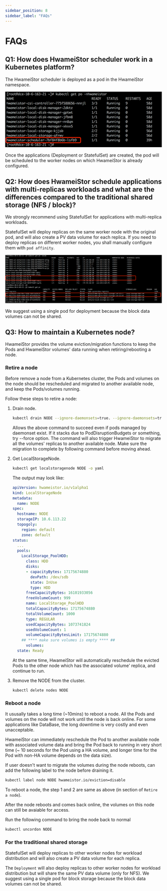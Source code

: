 ```yaml
---
sidebar_position: 8
sidebar_label: "FAQs"
---
```


# FAQs

## Q1: How does HwameiStor scheduler work in a Kubernetes platform?

The HwameiStor scheduler is deployed as a pod in the HwameiStor namespace.

![img](img/clip_image002.png)

Once the applications (Deployment or StatefulSet) are created, the pod will
be scheduled to the worker nodes on which HwameiStor is already configured.

## Q2: How does HwameiStor schedule applications with multi-replicas workloads and what are the differences compared to the traditional shared storage (NFS / block)?

We strongly recommend using StatefulSet for applications with multi-replica workloads.

StatefulSet will deploy replicas on the same worker node with the original pod, and will
also create a PV data volume for each replica. If you need to deploy replicas on different
worker nodes, you shall manually configure them with `pod affinity`.

![img](img/clip_image004.png)

We suggest using a single pod for deployment because the block data volumes can not be shared.

## Q3: How to maintain a Kubernetes node?

HwameiStor provides the volume eviction/migration functions to keep the Pods and HwameiStor
volumes' data running when retiring/rebooting a node.

### Retire a node

Before remove a node from a Kubernetes cluster, the Pods and volumes on the node should be
rescheduled and migrated to another available node, and keep the Pods/volumes running.

Follow these steps to retire a node:

1. Drain node.

    ```bash
    kubectl drain NODE --ignore-daemonsets=true. --ignore-daemonsets=true
    ```

    Allows the above command to succeed even if pods managed by daemonset exist.
    If it stacks due to PodDisruptionBudgets or something, try --force option.
    The command will also trigger HwameiStor to migrate all the volumes' replicas
    to another available node. Make sure the migration to complete by following
    command before moving ahead.

2. Get LocalStorageNode.

    ```bash
    kubectl get localstoragenode NODE -o yaml
    ```

    The output may look like:

    ```yaml
    apiVersion: hwameistor.io/v1alpha1
    kind: LocalStorageNode
    metadata:
      name: NODE
    spec:
      hostname: NODE
      storageIP: 10.6.113.22
      topogoly:
        region: default
        zone: default
    status:
      ...
      pools:
        LocalStorage_PoolHDD:
          class: HDD
          disks:
          - capacityBytes: 17175674880
            devPath: /dev/sdb
            state: InUse
            type: HDD
          freeCapacityBytes: 16101933056
          freeVolumeCount: 999
          name: LocalStorage_PoolHDD
          totalCapacityBytes: 17175674880
          totalVolumeCount: 1000
          type: REGULAR
          usedCapacityBytes: 1073741824
          usedVolumeCount: 1
          volumeCapacityBytesLimit: 17175674880
        ## **** make sure volumes is empty **** ##
          volumes:  
      state: Ready
    ```

    At the same time, HwameiStor will automatically reschedule the evicted Pods
    to the other node which has the associated volume' replica, and continue to run.

3. Remove the NODE from the cluster.

    ```bash
    kubectl delete nodes NODE
    ```

### Reboot a node

It ususally takes a long time (~10mins) to reboot a node. All the Pods and volumes on
the node will not work until the node is back online. For some applications like DataBase,
the long downtime is very costly and even unacceptable.

HwameiStor can immediately reschedule the Pod to another available node with associated
volume data and bring the Pod back to running in very short time (~ 10 seconds for the
Pod using a HA volume, and longer time for the Pod with non-HA volume depends on the data size).

If user doesn't want to migrate the volumes during the node reboots, can add the following
label to the node before draining it.

```bash
kubectl label node NODE hwameistor.io/eviction=disable
```

To reboot a node, the step 1 and 2 are same as above (in section of `Retire a node`).

After the node reboots and comes back online, the volumes on this node can still be avaiable for access.

Run the following command to bring the node back to normal

```bash
kubectl uncordon NODE
```

### For the traditional shared storage

StatefulSet will deploy replicas to other worker nodes for workload distribution and
will also create a PV data volume for each replica.

The `Deployment` will also deploy replicas to other worker nodes for workload distribution
but will share the same PV data volume (only for NFS). We suggest using a single pod for
block storage because the block data volumes can not be shared.
